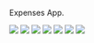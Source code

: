 

Expenses App.


<img src = "https://github.com/MahmoudMB/Expenses/blob/master/ScreenShot/1.png"/>

<img src = "https://github.com/MahmoudMB/Expenses/blob/master/ScreenShot/2.png"/>


<img src = "https://github.com/MahmoudMB/Expenses/blob/master/ScreenShot/3.png"/>

<img src = "https://github.com/MahmoudMB/Expenses/blob/master/ScreenShot/5.png"/>


<img src = "https://github.com/MahmoudMB/Expenses/blob/master/ScreenShot/4.png"/>

<img src = "https://github.com/MahmoudMB/Expenses/blob/master/ScreenShot/6.png"/>

<img src = "https://github.com/MahmoudMB/Expenses/blob/master/ScreenShot/7.png"/>

